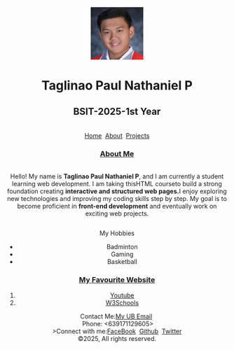 <!DOCTYPE html>
<html lang="en">
<head>
    <meta charset="UTF-8">
    <meta name="viewport" content="width=device-width, initial-scale=1.0">
    <title>Laboratory Exam Taglinao Paul Nathaniel P</title>
</head>
<body>
    <Center><table><img src="Profile Picture.png" height=120px width=120px</Center>
     <h1>Taglinao Paul Nathaniel P</h1>
     <h2>BSIT-2025-1st Year</h2>
        <br>
        <a href="https://20242263-hue.github.io/Home/">Home</a>&nbsp;
        <a href="mailto:someone@example.com">About</a>&nbsp;
        <a href="https://20242263-hue.github.io/Project/">Projects</a>
    </Center>
    
<h3><a href="mailto:someone@example.com">About Me</a></h3>
<p><br>Hello! My name is <b>Taglinao Paul Nathaniel P</b>, and I am currently a student learning web development. I am taking this<a>HTML course</a>to 
build a strong foundation creating <b>interactive and structured web pages.</b>I enjoy exploring new technologies and
 improving my coding skills step by step. My goal is to become proficient in <b>front-end development</b> and eventually work
 on exciting web projects.</p></table>
<h3<u>My Hobbies</u></h3>
<ul>
    <li>Badminton</li>
    <li>Gaming</li>
    <li>Basketball</li>
</ul>
<h3><u>My Favourite Website
    
</u></h3>
<ol>
    <li><a href="https://www.youtube.com/" target="_blank">Youtube</a></li>
    <li><a href="https://www.w3schools.com/" target="_blank">W3Schools</a></li>
</ol>
</body>
</html>
<p><footer><h3<u>Contact Me:</u></h3><a href="20242263@s.ubaguio.edu">My UB Email</a>&nbsp;</footer>&nbsp;Phone: <639171129605>
    <br>
    <center>>Connect with me:<a href="https://www.facebook.com/">FaceBook</a>&nbsp;
        <a href="https://github.com/">Github</a>&nbsp;
        <a href="https://x.com/">Twitter</a>
        <br>
        &copy;2025<Taglinao Paul Nathaniel P.>, All rights reserved.</center
